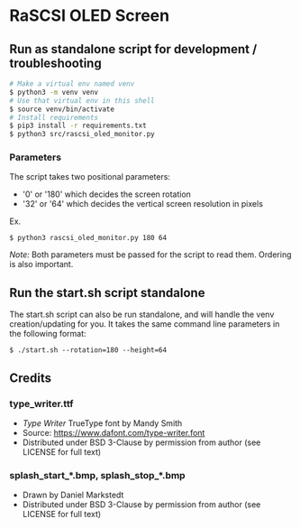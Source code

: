 # RaSCSI OLED Screen

## Run as standalone script for development / troubleshooting

```bash
# Make a virtual env named venv
$ python3 -m venv venv
# Use that virtual env in this shell
$ source venv/bin/activate
# Install requirements
$ pip3 install -r requirements.txt
$ python3 src/rascsi_oled_monitor.py
```

### Parameters

The script takes two positional parameters:
* '0' or '180' which decides the screen rotation
* '32' or '64' which decides the vertical screen resolution in pixels

Ex.
```
$ python3 rascsi_oled_monitor.py 180 64
```

_Note:_ Both parameters must be passed for the script to read them. Ordering is also important.

## Run the start.sh script standalone

The start.sh script can also be run standalone, and will handle the venv creation/updating for you. It takes the same command line parameters in the following format:

```
$ ./start.sh --rotation=180 --height=64
```

## Credits
### type_writer.ttf
* _Type Writer_ TrueType font by Mandy Smith
* Source: https://www.dafont.com/type-writer.font
* Distributed under BSD 3-Clause by permission from author (see LICENSE for full text)

### splash_start_\*.bmp, splash_stop_\*.bmp
* Drawn by Daniel Markstedt
* Distributed under BSD 3-Clause by permission from author (see LICENSE for full text)
